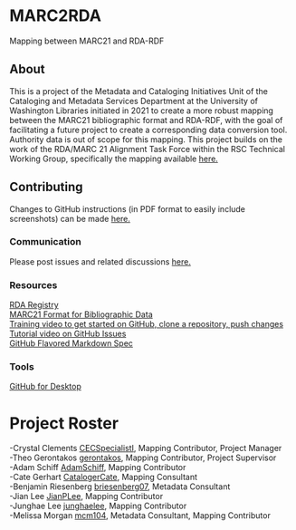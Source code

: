 # MARC2RDA
Mapping between MARC21 and RDA-RDF
## About
This is a project of the Metadata and Cataloging Initiatives Unit of the Cataloging and Metadata Services Department at the University of Washington Libraries initiated in 2021 to create a more robust mapping between the MARC21 bibliographic format and RDA-RDF, with the goal of facilitating a future project to create a corresponding data conversion tool. Authority data is out of scope for this mapping. This project builds on the work of the RDA/MARC 21 Alignment Task Force within the RSC Technical Working Group, specifically the mapping available [here.](http://www.rdaregistry.info/Maps/mapRDA2M21B.html)
## Contributing
Changes to GitHub instructions (in PDF format to easily include screenshots) can be made [here.](https://docs.google.com/document/d/16wvAdmBgvGb1esU_5XGWY9Jhs19XNt7kdPhJjLArUic/edit?usp=sharing)<br>
### Communication
Please post issues and related discussions [here.](https://github.com/uwlib-cams/MARC2RDA/issues)<br>
### Resources
[RDA Registry](http://www.rdaregistry.info/)<br>
[MARC21 Format for Bibliographic Data](https://www.loc.gov/marc/bibliographic/)<br>
[Training video to get started on GitHub, clone a repository, push changes](https://www.youtube.com/watch?v=iv8rSLsi1xo)<br>
[Tutorial video on GitHub Issues](https://www.youtube.com/watch?v=TJlYiMp8FuY)<br>
[GitHub Flavored Markdown Spec](https://github.github.com/gfm/)<br>
### Tools
[GitHub for Desktop](https://desktop.github.com/)<br>
# Project Roster
-Crystal Clements [CECSpecialistI](https://github.com/CECSpecialistI), Mapping Contributor, Project Manager<br>
-Theo Gerontakos [gerontakos](https://github.com/gerontakos), Mapping Contributor, Project Supervisor<br>
-Adam Schiff [AdamSchiff](https://github.com/AdamSchiff), Mapping Contributor<br>
-Cate Gerhart [CatalogerCate](https://github.com/CatalogerCate), Mapping Consultant<br>
-Benjamin Riesenberg [briesenberg07](https://github.com/briesenberg07), Metadata Consultant<br>
-Jian Lee [JianPLee](https://github.com/JianPLee), Mapping Contributor<br>
-Junghae Lee [junghaelee](https://github.com/junghaelee), Mapping Contributor<br>
-Melissa Morgan [mcm104](https://github.com/mcm104), Metadata Consultant, Mapping Contributor<br>
